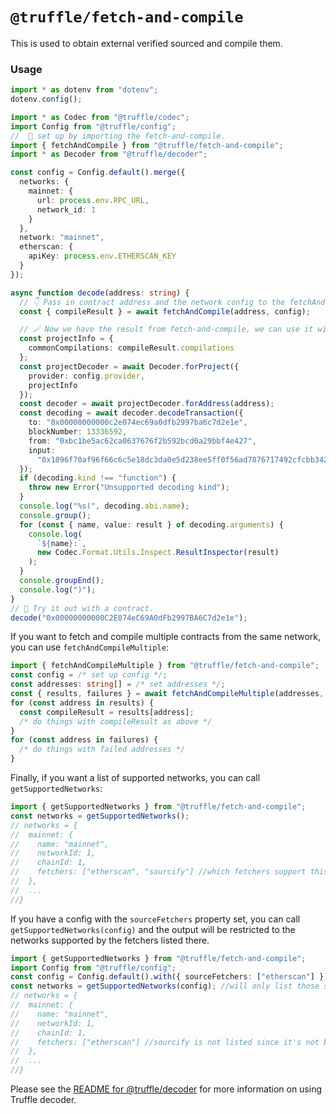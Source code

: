 # `@truffle/fetch-and-compile`

This is used to obtain external verified sourced and compile them.

### Usage

```ts
import * as dotenv from "dotenv";
dotenv.config();

import * as Codec from "@truffle/codec";
import Config from "@truffle/config";
//  🔨 set up by importing the fetch-and-compile.
import { fetchAndCompile } from "@truffle/fetch-and-compile";
import * as Decoder from "@truffle/decoder";

const config = Config.default().merge({
  networks: {
    mainnet: {
      url: process.env.RPC_URL,
      network_id: 1
    }
  },
  network: "mainnet",
  etherscan: {
    apiKey: process.env.ETHERSCAN_KEY
  }
});

async function decode(address: string) {
  // 👇 Pass in contract address and the network config to the fetchAndCompile 👇.
  const { compileResult } = await fetchAndCompile(address, config);

  // 🪄 Now we have the result from fetch-and-compile, we can use it with @truffle/decoder for some more magic ✨.
  const projectInfo = {
    commonCompilations: compileResult.compilations
  };
  const projectDecoder = await Decoder.forProject({
    provider: config.provider,
    projectInfo
  });
  const decoder = await projectDecoder.forAddress(address);
  const decoding = await decoder.decodeTransaction({
    to: "0x00000000000c2e074ec69a0dfb2997ba6c7d2e1e",
    blockNumber: 13336592,
    from: "0xbc1be5ac62ca0637676f2b592bcd0a29bbf4e427",
    input:
      "0x1896f70af96f66c6c5e18dc3da0e5d238ee5ff0f56ad7876717492cfcbb3421db607e44c0000000000000000000000004976fb03c32e5b8cfe2b6ccb31c09ba78ebaba41"
  });
  if (decoding.kind !== "function") {
    throw new Error("Unsupported decoding kind");
  }
  console.log("%s(", decoding.abi.name);
  console.group();
  for (const { name, value: result } of decoding.arguments) {
    console.log(
      `${name}:`,
      new Codec.Format.Utils.Inspect.ResultInspector(result)
    );
  }
  console.groupEnd();
  console.log(")");
}
// 🥳 Try it out with a contract.
decode("0x00000000000C2E074eC69A0dFb2997BA6C7d2e1e");
```

If you want to fetch and compile multiple contracts from the same network, you can use `fetchAndCompileMultiple`:

```ts
import { fetchAndCompileMultiple } from "@truffle/fetch-and-compile";
const config = /* set up config */;
const addresses: string[] = /* set addresses */;
const { results, failures } = await fetchAndCompileMultiple(addresses, config);
for (const address in results) {
  const compileResult = results[address];
  /* do things with compileResult as above */
}
for (const address in failures) {
  /* do things with failed addresses */
}
```

Finally, if you want a list of supported networks, you can call `getSupportedNetworks`:

```ts
import { getSupportedNetworks } from "@truffle/fetch-and-compile";
const networks = getSupportedNetworks();
// networks = {
//  mainnet: {
//    name: "mainnet",
//    networkId: 1,
//    chainId: 1,
//    fetchers: ["etherscan", "sourcify"] //which fetchers support this network?
//  },
//  ...
//}
```

If you have a config with the `sourceFetchers` property set, you can call `getSupportedNetworks(config)`
and the output will be restricted to the networks supported by the fetchers listed there.

```ts
import { getSupportedNetworks } from "@truffle/fetch-and-compile";
import Config from "@truffle/config";
const config = Config.default().with({ sourceFetchers: ["etherscan"] });
const networks = getSupportedNetworks(config); //will only list those supported by etherscan fetcher
// networks = {
//  mainnet: {
//    name: "mainnet",
//    networkId: 1,
//    chainId: 1,
//    fetchers: ["etherscan"] //sourcify is not listed since it's not being checked
//  },
//  ...
//}
```

Please see the [README for @truffle/decoder](https://github.com/trufflesuite/truffle/tree/develop/packages/decoder)
for more information on using Truffle decoder.
